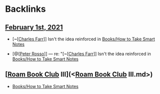 
# Backlinks
## [February 1st, 2021](<February 1st, 2021.md>)
- [~[[Charles Farr](<../~[[Charles Farr.md>)]] Isn't the idea reinforced in [Books/How to Take Smart Notes](<../Books/How to Take Smart Notes.md>)

- [@[[Peter Rosso](<../@[[Peter Rosso.md>)]] — re: "[~[[Charles Farr](<../~[[Charles Farr.md>)]] Isn't the idea reinforced in [Books/How to Take Smart Notes](<../Books/How to Take Smart Notes.md>)

## [[Roam Book Club](<../[Roam Book Club.md>) III](<[Roam Book Club](<../Roam Book Club.md>) III.md>)
- [Books/How to Take Smart Notes](<../Books/How to Take Smart Notes.md>)

